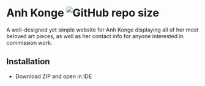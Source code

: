 # Anh Konge     ![GitHub repo size](https://img.shields.io/github/repo-size/marceosayo/anh-konge-website)
A well-designed yet simple website for Anh Konge displaying all of her most beloved art pieces, as well as her contact info for anyone interested in commission work.


## Installation

- Download ZIP and open in IDE
